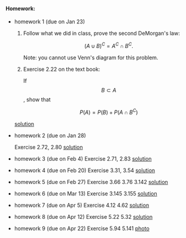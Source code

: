 <script type="text/javascript" async
  src="https://cdn.mathjax.org/mathjax/latest/MathJax.js?config=TeX-MML-AM_CHTML">
</script>

#### Homework:

*   homework 1 (due on Jan 23)

    1.  Follow what we did in class, prove the second DeMorgan's law:

        $$(A \cup B)^C = A^C \cap B^C .$$

        Note: you cannot use Venn's diagram for this problem.

    2.  Exercise 2.22 on the text book:

        If $$ B\subset A$$, show that

        $$P(A)=P(B)+ P(A \cap B^C)$$

    [solution](./hw1sol.pdf)

*   homework 2 (due on Jan 28)

    Exercise 2.72, 2.80	
    [solution](./hw2sol.pdf)

*   homework 3 (due on Feb 4)
    Exercise 2.71, 2.83	
    [solution](./hw3sol.pdf)

*   homework 4 (due on Feb 20)
    Exercise 3.31, 3.54	
    [solution](./hw4sol.pdf)

*   homework 5 (due on Feb 27)
    Exercise 3.66 3.76 3.142
    [solution](./hw5sol.pdf)

*   homework 6 (due on Mar 13)
    Exercise 3.145 3.155
    [solution](./hw6sol.pdf)

*   homework 7 (due on Apr 5)
    Exercise 4.12 4.62
    [solution](./hw7sol.pdf)

*   homework 8 (due on Apr 12)
    Exercise 5.22 5.32
    [solution](./hw8sol.pdf)
    
*   homework 9 (due on Apr 22)
    Exercise 5.94 5.141
    [photo](./hw9.pdf)

